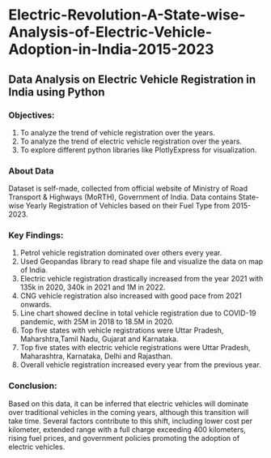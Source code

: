 # Electric-Revolution-A-State-wise-Analysis-of-Electric-Vehicle-Adoption-in-India-2015-2023
## Data Analysis on Electric Vehicle Registration in India using Python

### Objectives:
1. To analyze the trend of vehicle registration over the years.
2. To analyze the trend of electric vehicle registration over the years.
3. To explore different python libraries like PlotlyExpress for visualization.

### About Data
  Dataset is self-made, collected from official website of Ministry of Road Transport & Highways (MoRTH), Government of India. Data contains State-wise Yearly Registration of Vehicles based on their Fuel Type from 2015-2023.

### Key Findings:
1. Petrol vehicle registration dominated over others every year.
2. Used Geopandas library to read shape file and visualize the data on map of India.
3. Electric vehicle registration drastically increased from the year 2021 with 135k in 2020, 340k in 2021 and 1M in 2022.
4. CNG vehicle registration also increased with good pace from 2021 onwards.
5. Line chart showed decline in total vehicle registration due to COVID-19 pandemic, with 25M in 2018 to  18.5M in 2020.
6. Top five states with vehicle registrations were Uttar Pradesh, Maharshtra,Tamil Nadu, Gujarat and Karnataka.
7. Top five states with electric vehicle registrations were Uttar Pradesh, Maharashtra, Karnataka, Delhi and Rajasthan.
8. Overall vehicle registration increased every year from the previous year.

### Conclusion:
  Based on this data, it can be inferred that electric vehicles will dominate over traditional vehicles in the coming years, although this transition will take time. Several factors contribute to this shift, including lower cost per kilometer, extended range with a full charge exceeding 400 kilometers, rising fuel prices, and government policies promoting the adoption of electric vehicles.
